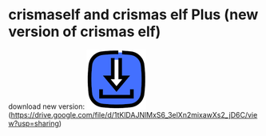 # crismaself and crismas elf Plus (new version of crismas elf)

download new version:
![download](https://github.com/Artemovich123/crismaself/blob/Artemovich123-patch-1/download.png)(https://drive.google.com/file/d/1tKlDAJNlMxS6_3elXn2mixawXs2_jD6C/view?usp=sharing)
